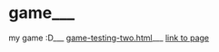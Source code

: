 # game___
my game :D___
[game-testing-two.html](game-testing-two.html)___
[link to page](https://typetypee.github.io/game/)
